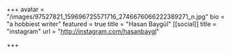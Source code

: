 +++
avatar = "/images/97527821_159696725571716_2746676066222389271_n.jpg"
bio = "a hobbiest writer"
featured = true
title = "Hasan Baygül"
[[social]]
title = "instagram"
url = "http://instagram.com/hasanbaygl"

+++
